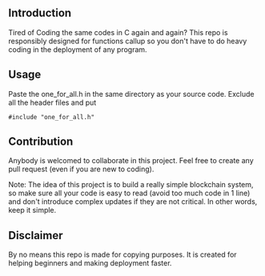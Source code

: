 ## Introduction
Tired of Coding the same codes in C again and again? This repo is responsibly designed for functions callup so you don't have to do heavy coding in the deployment of any program. 

## Usage
Paste the one_for_all.h in the same directory as your source code. Exclude all the header files and put 
```
#include "one_for_all.h"
```
	
## Contribution
Anybody is welcomed to collaborate in this project. Feel free to create any pull request (even if you are new to coding).

Note: The idea of this project is to build a really simple blockchain system, so make sure all your code is easy to read (avoid too much code in 1 line) and don't introduce complex updates if they are not critical. In other words, keep it simple.


## Disclaimer
By no means this repo is made for copying purposes. It is created for helping beginners and making deployment faster.

